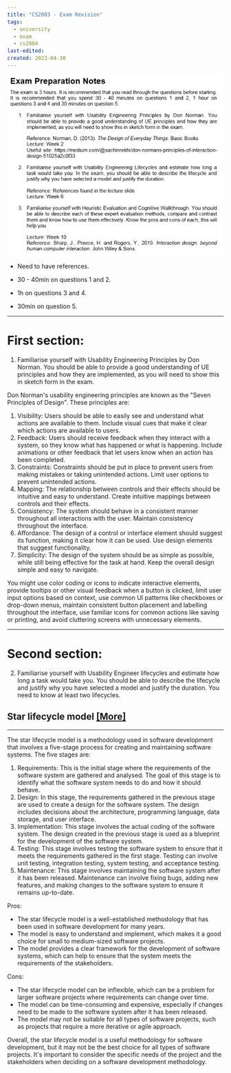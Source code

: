 ```yaml
---
title: "CS2003 - Exam Revision"
tags:
  - university
  - exam
  - cs2004
last-edited:
created: 2023-04-30
---
```

![](notes/images/Pasted%20image%2020230427090700.png)

- Need to have references.

- 30 - 40min on questions 1 and 2.
- 1h on questions 3 and 4.
- 30min on question 5.

---
# First section:

1. Familiarise yourself with Usability Engineering Principles by Don Norman. You should be able to provide a good understanding of UE principles and how they are implemented, as you will need to show this in sketch form in the exam.

Don Norman's usability engineering principles are known as the "Seven Principles of Design". These principles are:

1. Visibility: Users should be able to easily see and understand what actions are available to them. Include visual cues that make it clear which actions are available to users.
2. Feedback: Users should receive feedback when they interact with a system, so they know what has happened or what is happening. Include animations or other feedback that let users know when an action has been completed.
3. Constraints: Constraints should be put in place to prevent users from making mistakes or taking unintended actions. Limit user options to prevent unintended actions.
4. Mapping: The relationship between controls and their effects should be intuitive and easy to understand. Create intuitive mappings between controls and their effects.
5. Consistency: The system should behave in a consistent manner throughout all interactions with the user. Maintain consistency throughout the interface.
6. Affordance: The design of a control or interface element should suggest its function, making it clear how it can be used. Use design elements that suggest functionality.
7. Simplicity: The design of the system should be as simple as possible, while still being effective for the task at hand. Keep the overall design simple and easy to navigate.

You might use color coding or icons to indicate interactive elements, provide tooltips or other visual feedback when a button is clicked, limit user input options based on context, use common UI patterns like checkboxes or drop-down menus, maintain consistent button placement and labelling throughout the interface, use familiar icons for common actions like saving or printing, and avoid cluttering screens with unnecessary elements.

---
# Second section:

2. Familiarise yourself with Usability Engineer lifecycles and estimate how long a task would take you. You should be able to describe the lifecycle and justify why you have selected a model and justify the duration. You need to know at least two lifecycles.

## Star lifecycle model [\[More\]](notes/university/user-centred-design.md#Star%20Lifecycle%20(1989))
---
The star lifecycle model is a methodology used in software development that involves a five-stage process for creating and maintaining software systems. The five stages are:

1.  Requirements: This is the initial stage where the requirements of the software system are gathered and analysed. The goal of this stage is to identify what the software system needs to do and how it should behave.
2.  Design: In this stage, the requirements gathered in the previous stage are used to create a design for the software system. The design includes decisions about the architecture, programming language, data storage, and user interface.
3.  Implementation: This stage involves the actual coding of the software system. The design created in the previous stage is used as a blueprint for the development of the software system.
4.  Testing: This stage involves testing the software system to ensure that it meets the requirements gathered in the first stage. Testing can involve unit testing, integration testing, system testing, and acceptance testing.
5.  Maintenance: This stage involves maintaining the software system after it has been released. Maintenance can involve fixing bugs, adding new features, and making changes to the software system to ensure it remains up-to-date.

Pros:
-   The star lifecycle model is a well-established methodology that has been used in software development for many years.
-   The model is easy to understand and implement, which makes it a good choice for small to medium-sized software projects.
-   The model provides a clear framework for the development of software systems, which can help to ensure that the system meets the requirements of the stakeholders.

Cons:
-   The star lifecycle model can be inflexible, which can be a problem for larger software projects where requirements can change over time.
-   The model can be time-consuming and expensive, especially if changes need to be made to the software system after it has been released.
-   The model may not be suitable for all types of software projects, such as projects that require a more iterative or agile approach.

Overall, the star lifecycle model is a useful methodology for software development, but it may not be the best choice for all types of software projects. It's important to consider the specific needs of the project and the stakeholders when deciding on a software development methodology.